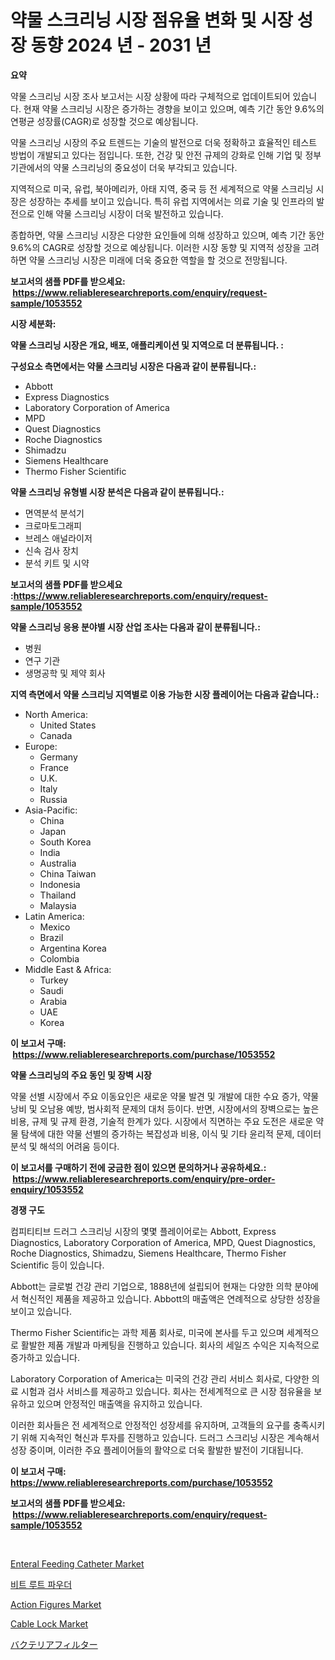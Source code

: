 <p><h1>약물 스크리닝 시장 점유율 변화 및 시장 성장 동향 2024 년 - 2031 년</h1></p><p><strong>요약</strong></p>
<p><p>약물 스크리닝 시장 조사 보고서는 시장 상황에 따라 구체적으로 업데이트되어 있습니다. 현재 약물 스크리닝 시장은 증가하는 경향을 보이고 있으며, 예측 기간 동안 9.6%의 연평균 성장률(CAGR)로 성장할 것으로 예상됩니다.</p><p>약물 스크리닝 시장의 주요 트렌드는 기술의 발전으로 더욱 정확하고 효율적인 테스트 방법이 개발되고 있다는 점입니다. 또한, 건강 및 안전 규제의 강화로 인해 기업 및 정부 기관에서의 약물 스크리닝의 중요성이 더욱 부각되고 있습니다.</p><p>지역적으로 미국, 유럽, 북아메리카, 아태 지역, 중국 등 전 세계적으로 약물 스크리닝 시장은 성장하는 추세를 보이고 있습니다. 특히 유럽 지역에서는 의료 기술 및 인프라의 발전으로 인해 약물 스크리닝 시장이 더욱 발전하고 있습니다.</p><p>종합하면, 약물 스크리닝 시장은 다양한 요인들에 의해 성장하고 있으며, 예측 기간 동안 9.6%의 CAGR로 성장할 것으로 예상됩니다. 이러한 시장 동향 및 지역적 성장을 고려하면 약물 스크리닝 시장은 미래에 더욱 중요한 역할을 할 것으로 전망됩니다.</p></p>
<p><strong>보고서의 샘플 PDF를 받으세요: &nbsp;<a href="https://www.reliableresearchreports.com/enquiry/request-sample/1053552">https://www.reliableresearchreports.com/enquiry/request-sample/1053552</a></strong></p>
<p><strong>시장 세분화:</strong></p>
<p><strong> 약물 스크리닝 시장은 개요, 배포, 애플리케이션 및 지역으로 더 분류됩니다. :</strong></p>
<p><strong>구성요소 측면에서는 약물 스크리닝 시장은 다음과 같이 분류됩니다.:</strong></p>
<p><ul><li>Abbott</li><li>Express Diagnostics</li><li>Laboratory Corporation of America</li><li>MPD</li><li>Quest Diagnostics</li><li>Roche Diagnostics</li><li>Shimadzu</li><li>Siemens Healthcare</li><li>Thermo Fisher Scientific</li></ul></p>
<p><strong> 약물 스크리닝 유형별 시장 분석은 다음과 같이 분류됩니다.:</strong></p>
<p><ul><li>면역분석 분석기</li><li>크로마토그래피</li><li>브레스 애널라이저</li><li>신속 검사 장치</li><li>분석 키트 및 시약</li></ul></p>
<p><strong>보고서의 샘플 PDF를 받으세요 :<a href="https://www.reliableresearchreports.com/enquiry/request-sample/1053552">https://www.reliableresearchreports.com/enquiry/request-sample/1053552</a></strong></p>
<p><strong> 약물 스크리닝 응용 분야별 시장 산업 조사는 다음과 같이 분류됩니다.:</strong></p>
<p><ul><li>병원</li><li>연구 기관</li><li>생명공학 및 제약 회사</li></ul></p>
<p><strong>지역 측면에서 약물 스크리닝 지역별로 이용 가능한 시장 플레이어는 다음과 같습니다.:</strong></p>
<p><ul>
    <li>
        North America:
        <ul>
            <li>United States</li>
            <li>Canada</li>
        </ul>
    </li>
    <li>
        Europe:
        <ul>
            <li>Germany</li>
            <li>France</li>
            <li>U.K.</li>
            <li>Italy</li>
            <li>Russia</li>
        </ul>
    </li>
    <li>
        Asia-Pacific:
        <ul>
            <li>China</li>
            <li>Japan</li>
            <li>South Korea</li>
            <li>India</li>
            <li>Australia</li>
            <li>China Taiwan</li>
            <li>Indonesia</li>
            <li>Thailand</li>
            <li>Malaysia</li>
        </ul>
    </li>
    <li>
        Latin America:
        <ul>
            <li>Mexico</li>
            <li>Brazil</li>
            <li>Argentina Korea</li>
            <li>Colombia</li>
        </ul>
    </li>
    <li>
        Middle East & Africa:
        <ul>
            <li>Turkey</li>
            <li>Saudi</li>
            <li>Arabia</li>
            <li>UAE</li>
            <li>Korea</li>
        </ul>
    </li>
    </ul></p>
<p><strong>이 보고서 구매: &nbsp;<a href="https://www.reliableresearchreports.com/purchase/1053552">https://www.reliableresearchreports.com/purchase/1053552</a></strong></p>
<p><strong>약물 스크리닝의 주요 동인 및 장벽 시장</strong></p>
<p><p>약물 선별 시장에서 주요 이동요인은 새로운 약물 발견 및 개발에 대한 수요 증가, 약물 낭비 및 오남용 예방, 범사회적 문제의 대처 등이다. 반면, 시장에서의 장벽으로는 높은 비용, 규제 및 규제 환경, 기술적 한계가 있다. 시장에서 직면하는 주요 도전은 새로운 약물 탐색에 대한 약물 선별의 증가하는 복잡성과 비용, 이식 및 기타 윤리적 문제, 데이터 분석 및 해석의 어려움 등이다.</p></p>
<p><strong>이 보고서를 구매하기 전에 궁금한 점이 있으면 문의하거나 공유하세요.: &nbsp;<a href="https://www.reliableresearchreports.com/enquiry/pre-order-enquiry/1053552">https://www.reliableresearchreports.com/enquiry/pre-order-enquiry/1053552</a></strong></p>
<p><strong>경쟁 구도</strong></p>
<p><p>컴피티티브 드러그 스크리닝 시장의 몇몇 플레이어로는 Abbott, Express Diagnostics, Laboratory Corporation of America, MPD, Quest Diagnostics, Roche Diagnostics, Shimadzu, Siemens Healthcare, Thermo Fisher Scientific 등이 있습니다. </p><p>Abbott는 글로벌 건강 관리 기업으로, 1888년에 설립되어 현재는 다양한 의학 분야에서 혁신적인 제품을 제공하고 있습니다. Abbott의 매출액은 연례적으로 상당한 성장을 보이고 있습니다. </p><p>Thermo Fisher Scientific는 과학 제품 회사로, 미국에 본사를 두고 있으며 세계적으로 활발한 제품 개발과 마케팅을 진행하고 있습니다. 회사의 세일즈 수익은 지속적으로 증가하고 있습니다. </p><p>Laboratory Corporation of America는 미국의 건강 관리 서비스 회사로, 다양한 의료 시험과 검사 서비스를 제공하고 있습니다. 회사는 전세계적으로 큰 시장 점유율을 보유하고 있으며 안정적인 매출액을 유지하고 있습니다.  </p><p>이러한 회사들은 전 세계적으로 안정적인 성장세를 유지하며, 고객들의 요구를 충족시키기 위해 지속적인 혁신과 투자를 진행하고 있습니다. 드러그 스크리닝 시장은 계속해서 성장 중이며, 이러한 주요 플레이어들의 활약으로 더욱 활발한 발전이 기대됩니다.</p></p>
<p><strong>이 보고서 구매: &nbsp; <a href="https://www.reliableresearchreports.com/purchase/1053552">https://www.reliableresearchreports.com/purchase/1053552</a></strong></p>
<p><strong>보고서의 샘플 PDF를 받으세요: &nbsp;<a href="https://www.reliableresearchreports.com/enquiry/request-sample/1053552">https://www.reliableresearchreports.com/enquiry/request-sample/1053552</a></strong><strong></strong></p>
<p>&nbsp;</p>
<p><p><a href="https://issuu.com/reportprime-2/docs/enteral-feeding-catheter-market-size-2030.pptx">Enteral Feeding Catheter Market</a></p><p><a href="https://github.com/vss5505pa7z1p/Market-Research-Report-List-1/blob/main/29100264332.md">비트 루트 파우더</a></p><p><a href="https://github.com/sofayahoo2023/Market-Research-Report-List-3/blob/main/action-figures-market.md">Action Figures Market</a></p><p><a href="https://github.com/joannesouthgate/Market-Research-Report-List-2/blob/main/cable-lock-market.md">Cable Lock Market</a></p><p><a href="https://github.com/vhemk0794148/Market-Research-Report-List-1/blob/main/70574084819.md">バクテリアフィルター</a></p></p>